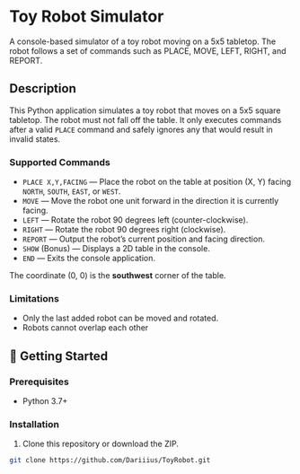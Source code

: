 # Toy Robot Simulator

A console-based simulator of a toy robot moving on a 5x5 tabletop. The robot follows a set of commands such as PLACE, MOVE, LEFT, RIGHT, and REPORT.

## Description

This Python application simulates a toy robot that moves on a 5x5 square tabletop. The robot must not fall off the table. It only executes commands after a valid `PLACE` command and safely ignores any that would result in invalid states.

### Supported Commands

- `PLACE X,Y,FACING` — Place the robot on the table at position (X, Y) facing `NORTH`, `SOUTH`, `EAST`, or `WEST`.
- `MOVE` — Move the robot one unit forward in the direction it is currently facing.
- `LEFT` — Rotate the robot 90 degrees left (counter-clockwise).
- `RIGHT` — Rotate the robot 90 degrees right (clockwise).
- `REPORT` — Output the robot’s current position and facing direction.
- `SHOW` (Bonus) — Displays a 2D table in the console.
- `END` — Exits the console application.

The coordinate (0, 0) is the **southwest** corner of the table.

### Limitations

- Only the last added robot can be moved and rotated.
- Robots cannot overlap each other

## 🚀 Getting Started

### Prerequisites

- Python 3.7+

### Installation

1. Clone this repository or download the ZIP.

```bash
git clone https://github.com/Dariiius/ToyRobot.git